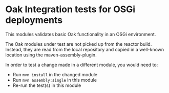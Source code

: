 Oak Integration tests for OSGi deployments
==

This modules validates basic Oak functionality in an OSGi environment.

The Oak modules under test are not picked up from the reactor build. Instead,
they are read from the local repository and copied in a well-known location
using the maven-assembly-plugin.

In order to test a change made in a different module, you would need to:

* Run `mvn install` in the changed module
* Run `mvn assembly:single` in this module
* Re-run the test(s) in this module
